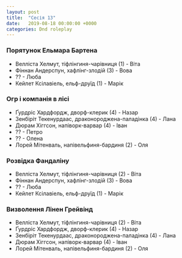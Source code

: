 ```yaml
---
layout: post
title:  "Сесія 13"
date:   2019-08-18 00:00:00 +0000
categories: Dnd roleplay
---
```


### Порятунок Ельмара Бартена
* Велліста Хелмут, тіфлінгиня-чарівниця (1) - Віта
* Фіннан Андерспун, хафлінг-злодій (3) - Вова
* ?? - Люба
* Кейлет Ксілавіель, ельф-друїд (1) - Марік

### Огр і компанія в лісі
* Ґурдріс Хардфордж, дворф-клерик (4) - Назар
* Зенбіріт Текенурдаас, драконороджена-паладінка (4) - Лана
* Дюрам Хіггсон, напіворк-варвар (4) - Іван
* ?? - Петро
* ?? - Олена
* Лорей Мітенваль, напівельфиня-бардиня (2) - Оля

### Розвідка Фандаліну
* Велліста Хелмут, тіфлінгиня-чарівниця (2) - Віта
* Фіннан Андерспун, хафлінг-злодій (3) - Вова
* ?? - Люба
* Кейлет Ксілавіель, ельф-друїд (1) - Марік

### Визволення Лінен Грейвінд
* Велліста Хелмут, тіфлінгиня-чарівниця (2) - Віта
* Ґурдріс Хардфордж, дворф-клерик (4) - Назар
* Зенбіріт Текенурдаас, драконороджена-паладінка (4) - Лана
* Дюрам Хіггсон, напіворк-варвар (4) - Іван
* Лорей Мітенваль, напівельфиня-бардиня (2) - Оля
